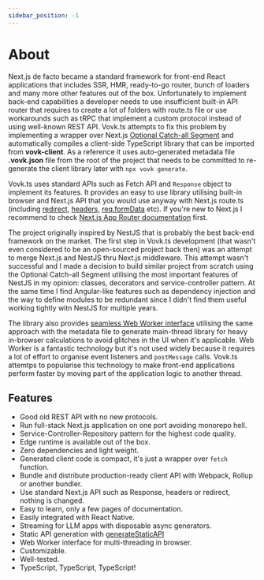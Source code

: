 ```yaml
---
sidebar_position: -1
---
```


# About

Next.js de facto became a standard framework for front-end React applications that includes SSR, HMR, ready-to-go router, bunch of loaders and many more other features out of the box. Unfortunately to implement back-end capabilities a developer needs to use insufficient built-in API router that requires to create a lot of folders with route.ts file or use workarounds such as tRPC that implement a custom protocol instead of using well-known REST API. Vovk.ts attempts to fix this problem by implementing a wrapper over Next.js [Optional Catch-all Segment](https://nextjs.org/docs/pages/building-your-application/routing/dynamic-routes#optional-catch-all-segments) and automatically compiles a client-side TypeScript library that can be imported from **vovk-client**. As a reference it uses auto-generated metadata file **.vovk.json** file from the root of the project that needs to be committed to re-generate the client library later with `npx vovk generate`.

Vovk.ts uses standard APIs such as Fetch API and `Response` object to implement its features. It provides an easy to use library utilising built-in browser and Next.js API that you would use anyway with Next.js route.ts (including [redirect](https://nextjs.org/docs/app/building-your-application/routing/redirecting), [headers](https://nextjs.org/docs/app/api-reference/functions/headers#headers), [req.formData](https://nextjs.org/docs/app/building-your-application/routing/route-handlers#request-body-formdata) etc). If you're new to Next.js I recommend to check [Next.js App Router documentation](https://nextjs.org/docs/app/building-your-application/routing) first.

The project originally inspired by NestJS that is probably the best back-end framework on the market. The first step in Vovk.ts development (that wasn't even considered to be an open-sourced project back then) was an attempt to merge Next.js and NestJS thru Next.js middleware. This attempt wasn't successful and I made a decision to build similar project from scratch using the Optional Catch-all Segment utilising the most important features of NestJS in my opinion: classes, decorators and service-controller pattern. At the same time I find Angular-like features such as dependency injection and the way to define modules to be redundant since I didn't find them useful working tightly witn NestJS for multiple years. 

The library also provides [seamless Web Worker interface](./worker) utilising the same approach with the metadata file to generate main-thread library for heavy in-browser calculations to avoid glitches in the UI when it's applicable. Web Worker is a fantastic technology but it's not used widely because it requires a lot of effort to organise event listeners and `postMessage` calls. Vovk.ts attemtps to popularise this technology to make front-end applications perform faster by moving part of the application logic to another thread.

## Features

- Good old REST API with no new protocols.
- Run full-stack Next.js application on one port avoiding monorepo hell.
- Service-Controller-Repository pattern for the highest code quality.
- Edge runtime is available out of the box.
- Zero dependencies and light weight.
- Generated client code is compact, it's just a wrapper over `fetch` function.
- Bundle and distribute production-ready client API with Webpack, Rollup or another bundler.
- Use standard Next.js API such as Response, headers or redirect, nothing is changed.
- Easy to learn, only a few pages of documentation.
- Easily integrated with React Native.
- Streaming for LLM apps with disposable async generators.
- Static API generation with [generateStaticAPI](api#generateStaticAPI)
- Web Worker interface for multi-threading in browser.
- Customizable.
- Well-tested.
- TypeScript, TypeScript, TypeScript!